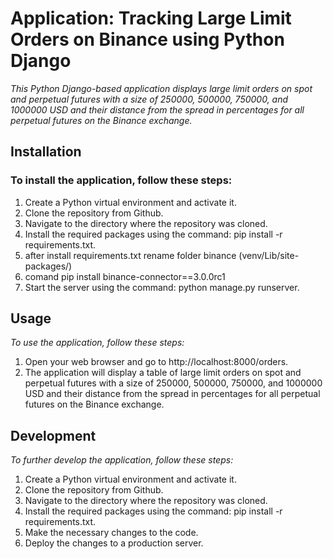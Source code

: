 # Application: Tracking Large Limit Orders on Binance using Python Django #
*This Python Django-based application displays large limit orders on spot and perpetual futures with a size of 250000, 500000, 750000, and 1000000 USD and their distance from the spread in percentages for all perpetual futures on the Binance exchange.*

## Installation ##
### To install the application, follow these steps: ###

1. Create a Python virtual environment and activate it.
2. Clone the repository from Github.
3. Navigate to the directory where the repository was cloned.
4. Install the required packages using the command: pip install -r requirements.txt.
5. after install requirements.txt rename folder binance (venv/Lib/site-packages/)
7. comand pip install binance-connector==3.0.0rc1
8. Start the server using the command: python manage.py runserver.

## Usage ##
*To use the application, follow these steps:*

1. Open your web browser and go to http://localhost:8000/orders.
2. The application will display a table of large limit orders on spot and perpetual futures with a size of 250000, 500000, 750000, and 1000000 USD and their distance from the spread in percentages for all perpetual futures on the Binance exchange.

## Development ##
*To further develop the application, follow these steps:*

1. Create a Python virtual environment and activate it.
2. Clone the repository from Github.
3. Navigate to the directory where the repository was cloned.
4. Install the required packages using the command: pip install -r requirements.txt.
5. Make the necessary changes to the code.
6. Deploy the changes to a production server.
